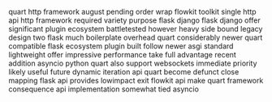quart http framework august pending order wrap flowkit toolkit single http api http framework required variety purpose flask django flask django offer significant plugin ecosystem battletested however heavy side bound legacy design two flask much boilerplate overhead quart considerably newer quart compatible flask ecosystem plugin built follow newer asgi standard lightweight offer impressive performance take full advantage recent addition asyncio python quart also support websockets immediate priority likely useful future dynamic iteration api quart become defunct close mapping flask api provides lowimpact exit flowkit api make quart framework consequence api implementation somewhat tied asyncio